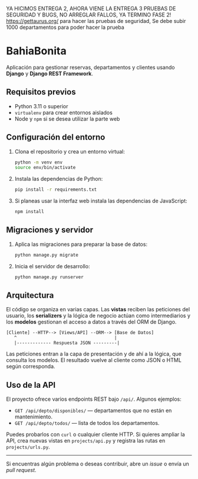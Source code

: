 YA HICIMOS ENTREGA 2, AHORA VIENE LA ENTREGA 3 PRUEBAS DE SEGURIDAD Y BUGS, NO ARREGLAR FALLOS, YA TERMINO FASE 2! https://gettaurus.org/ para hacer las pruebas de seguridad, Se debe subir 1000 departamentos para poder hacer la prueba

# BahiaBonita
Aplicación para gestionar reservas, departamentos y clientes usando **Django** y **Django REST Framework**.

## Requisitos previos
- Python 3.11 o superior
- `virtualenv` para crear entornos aislados
- Node y `npm` si se desea utilizar la parte web

## Configuración del entorno

1. Clona el repositorio y crea un entorno virtual:

   ```bash
   python -m venv env
   source env/bin/activate
   ```

2. Instala las dependencias de Python:

   ```bash
   pip install -r requirements.txt
   ```

3. Si planeas usar la interfaz web instala las dependencias de JavaScript:

   ```bash
   npm install
   ```

## Migraciones y servidor

1. Aplica las migraciones para preparar la base de datos:

   ```bash
   python manage.py migrate
   ```

2. Inicia el servidor de desarrollo:

   ```bash
   python manage.py runserver
   ```
   
## Arquitectura

El código se organiza en varias capas. Las **vistas** reciben las peticiones del usuario, los **serializers** y la lógica de negocio actúan como intermediarios y los **modelos** gestionan el acceso a datos a través del ORM de Django.

```
[Cliente] --HTTP--> [Views/API] --ORM--> [Base de Datos]
   ^                                     |
   |------------- Respuesta JSON ---------|
```

Las peticiones entran a la capa de presentación y de ahí a la lógica, que consulta los modelos. El resultado vuelve al cliente como JSON o HTML según corresponda.

## Uso de la API

El proyecto ofrece varios endpoints REST bajo `/api/`. Algunos ejemplos:

- `GET /api/depto/disponibles/` &mdash; departamentos que no están en mantenimiento.
- `GET /api/depto/todos/` &mdash; lista de todos los departamentos.

Puedes probarlos con `curl` o cualquier cliente HTTP. Si quieres ampliar la API, crea nuevas vistas en `projects/api.py` y registra las rutas en `projects/urls.py`.

---

Si encuentras algún problema o deseas contribuir, abre un _issue_ o envía un _pull request_.





